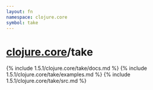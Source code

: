 ```yaml
---
layout: fn
namespace: clojure.core
symbol: take
---
```


# [clojure.core](../)/take

{% include 1.5.1/clojure.core/take/docs.md %}
{% include 1.5.1/clojure.core/take/examples.md %}
{% include 1.5.1/clojure.core/take/src.md %}

